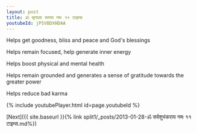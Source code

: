 ```yaml
---
layout: post
title: ॐ सृगाला रूपया नमः ११ टाइम्स
youtubeId: jPSVBDXHDAA
---
```

 
 
Helps get goodness, bliss and peace and God's blessings
 
Helps remain focused, help generate inner energy 
 
Helps boost physical and mental health 
 
Helps remain grounded and generates a sense of gratitude towards the greater power 
 
Helps reduce bad karma
 
 
 
 


{% include youtubePlayer.html id=page.youtubeId %}
 
[Next]({{ site.baseurl }}{% link  split1/_posts/2013-01-28-ॐ सर्वशुभंकराय नमः ११ टाइम्स.md%})
 

